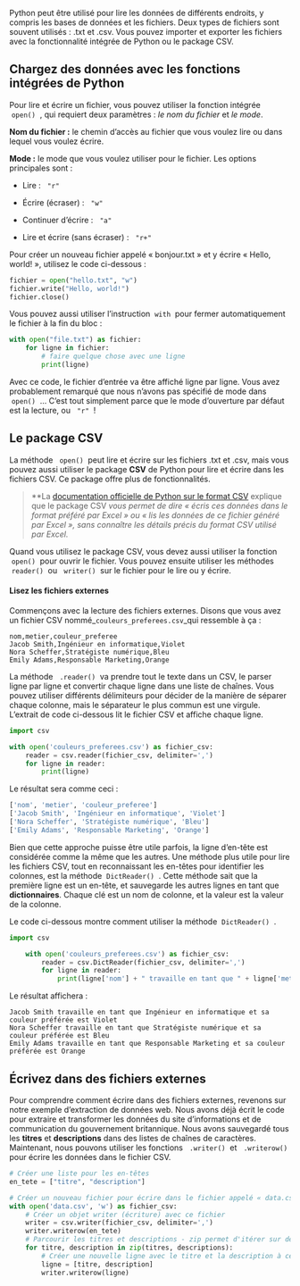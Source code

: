 Python peut être utilisé pour lire les données de différents endroits, y compris les bases de données et les fichiers. Deux types de fichiers sont souvent utilisés : .txt et .csv. Vous pouvez importer et exporter les fichiers avec la fonctionnalité intégrée de Python ou le package CSV.

## Chargez des données avec les fonctions intégrées de Python

Pour lire et écrire un fichier, vous pouvez utiliser la fonction intégrée   `open()`  , qui requiert deux paramètres : _le nom du fichier_ et _le mode_. 

**Nom du fichier :** le chemin d’accès au fichier que vous voulez lire ou dans lequel vous voulez écrire.

**Mode :** le mode que vous voulez utiliser pour le fichier. Les options principales sont :

- Lire :   `"r"`
    
- Écrire (écraser) :   `"w"`
    
- Continuer d’écrire :   `"a"`
    
- Lire et écrire (sans écraser) :   `"r+"`
    

Pour créer un nouveau fichier appelé « bonjour.txt » et y écrire « Hello, world! », utilisez le code ci-dessous :
```python
fichier = open("hello.txt", "w")
fichier.write("Hello, world!")
fichier.close()
```
Vous pouvez aussi utiliser l’instruction  `with`  pour fermer automatiquement le fichier à la fin du bloc :
```python
with open("file.txt") as fichier:
    for ligne in fichier:
        # faire quelque chose avec une ligne
        print(ligne)
```
Avec ce code, le fichier d’entrée va être affiché ligne par ligne. Vous avez probablement remarqué que nous n’avons pas spécifié de mode dans   `open()`  ... C’est tout simplement parce que le mode d’ouverture par défaut est la lecture, ou   `"r"`  !

## Le package CSV
La méthode   `open()`  peut lire et écrire sur les fichiers .txt et .csv, mais vous pouvez aussi utiliser le package **CSV** de Python pour lire et écrire dans les fichiers CSV. Ce package offre plus de fonctionnalités.

> **La [documentation officielle de Python sur le format CSV](https://docs.python.org/fr/3/library/csv.html) explique que le package CSV _vous permet de dire « écris ces données dans le format préféré par Excel » ou « lis les données de ce fichier généré par Excel », sans connaître les détails précis du format CSV utilisé par Excel._

Quand vous utilisez le package CSV, vous devez aussi utiliser la fonction   `open()`  pour ouvrir le fichier. Vous pouvez ensuite utiliser les méthodes   `reader()`  ou   `writer()`  sur le fichier pour le lire ou y écrire.

#### Lisez les fichiers externes

Commençons avec la lecture des fichiers externes. Disons que vous avez un fichier CSV nommé_`couleurs_preferees.csv`_qui ressemble à ça : 
```csv
nom,metier,couleur_preferee
Jacob Smith,Ingénieur en informatique,Violet
Nora Scheffer,Stratégiste numérique,Bleu
Emily Adams,Responsable Marketing,Orange
```
La méthode   `.reader()`  va prendre tout le texte dans un CSV, le parser ligne par ligne et convertir chaque ligne dans une liste de chaînes. Vous pouvez utiliser différents délimiteurs pour décider de la manière de séparer chaque colonne, mais le séparateur le plus commun est une virgule. L’extrait de code ci-dessous lit le fichier CSV et affiche chaque ligne.

```python
import csv

with open('couleurs_preferees.csv') as fichier_csv:
    reader = csv.reader(fichier_csv, delimiter=',')
    for ligne in reader:
        print(ligne)
```

Le résultat sera comme ceci :

```python
['nom', 'metier', 'couleur_preferee']
['Jacob Smith', 'Ingénieur en informatique', 'Violet']
['Nora Scheffer', 'Stratégiste numérique', 'Bleu']
['Emily Adams', 'Responsable Marketing', 'Orange']
```

Bien que cette approche puisse être utile parfois, la ligne d’en-tête est considérée comme la même que les autres. Une méthode plus utile pour lire les fichiers CSV, tout en reconnaissant les en-têtes pour identifier les colonnes, est la méthode  `DictReader()`  . Cette méthode sait que la première ligne est un en-tête, et sauvegarde les autres lignes en tant que **dictionnaires**. Chaque clé est un nom de colonne, et la valeur est la valeur de la colonne.

Le code ci-dessous montre comment utiliser la méthode  `DictReader()`  .
```python
import csv

    with open('couleurs_preferees.csv') as fichier_csv:
        reader = csv.DictReader(fichier_csv, delimiter=',')
        for ligne in reader:
            print(ligne['nom'] + " travaille en tant que " + ligne['metier'] + " et sa couleur préférée est " + ligne['couleur_preferee'])
```
Le résultat affichera :
```
Jacob Smith travaille en tant que Ingénieur en informatique et sa couleur préférée est Violet
Nora Scheffer travaille en tant que Stratégiste numérique et sa couleur préférée est Bleu
Emily Adams travaille en tant que Responsable Marketing et sa couleur préférée est Orange
```
## Écrivez dans des fichiers externes

Pour comprendre comment écrire dans des fichiers externes, revenons sur notre exemple d’extraction de données web. Nous avons déjà écrit le code pour extraire et transformer les données du site d’informations et de communication du gouvernement britannique. Nous avons sauvegardé tous les **titres** et **descriptions** dans des listes de chaînes de caractères. Maintenant, nous pouvons utiliser les fonctions   `.writer()`  et   `.writerow()`  pour écrire les données dans le fichier CSV.
```python
# Créer une liste pour les en-têtes
en_tete = ["titre", "description"]

# Créer un nouveau fichier pour écrire dans le fichier appelé « data.csv »
with open('data.csv', 'w') as fichier_csv:
    # Créer un objet writer (écriture) avec ce fichier
    writer = csv.writer(fichier_csv, delimiter=',')
    writer.writerow(en_tete)
    # Parcourir les titres et descriptions - zip permet d'itérer sur deux listes ou plus à la fois
    for titre, description in zip(titres, descriptions):
        # Créer une nouvelle ligne avec le titre et la description à ce moment de la boucle
        ligne = [titre, description]
        writer.writerow(ligne)
```
